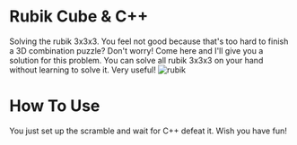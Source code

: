 # Rubik Cube & C++
Solving the rubik 3x3x3.
You feel not good because that's too hard to finish a 3D combination puzzle?
Don't worry! Come here and I'll give you a solution for this problem.
You can solve all rubik 3x3x3 on your hand without learning to solve it. 
Very useful! 
![rubik](https://user-images.githubusercontent.com/88287313/127796368-9363843c-c86b-4426-910c-d75ce3f71988.png)
# How To Use
You just set up the scramble and wait for C++ defeat it.
Wish you have fun!
